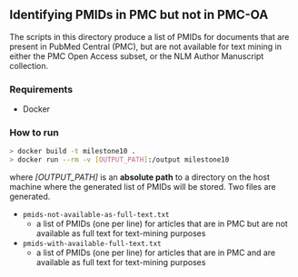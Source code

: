 ## Identifying PMIDs in PMC but not in PMC-OA

The scripts in this directory produce a list of PMIDs for documents that are present in PubMed Central (PMC), but are not available for text mining in either the PMC Open Access subset, or the NLM Author Manuscript collection.

### Requirements
* Docker

### How to run
```bash
> docker build -t milestone10 .
> docker run --rm -v [OUTPUT_PATH]:/output milestone10
```
where _[OUTPUT\_PATH]_ is an __absolute path__ to a directory on the host machine where the generated list of PMIDs will be stored. Two files are generated.
* `pmids-not-available-as-full-text.txt`
    * a list of PMIDs (one per line) for articles that are in PMC but are not available as full text for text-mining purposes
* `pmids-with-available-full-text.txt`
    * a list of PMIDs (one per line) for articles that are in PMC and are available as full text for text-mining purposes

